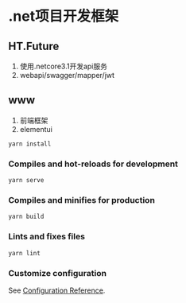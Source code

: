 # .net项目开发框架
## HT.Future
1. 使用.netcore3.1开发api服务
2. webapi/swagger/mapper/jwt

## www
1. 前端框架
2. elementui
```
yarn install
```

### Compiles and hot-reloads for development
```
yarn serve
```

### Compiles and minifies for production
```
yarn build
```

### Lints and fixes files
```
yarn lint
```

### Customize configuration
See [Configuration Reference](https://cli.vuejs.org/config/).